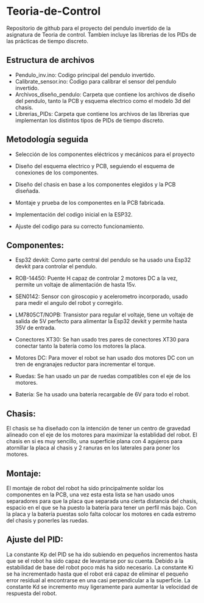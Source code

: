 # Teoria-de-Control

Repositorio de github para el proyecto del pendulo invertido de la asignatura de Teoria de control. Tambien incluye las librerias de los PIDs de las prácticas de tiempo discreto.

## Estructura de archivos
- Pendulo_inv.ino: Codigo principal del pendulo invertido.
- Calibrate_sensor.ino: Codigo para calibrar el sensor del pendulo invertido.
- Archivos_diseño_pendulo: Carpeta que contiene los archivos de diseño del pendulo, tanto la PCB y esquema electrico como el modelo 3d del chasis.
- Librerias_PIDs: Carpeta que contiene los archivos de las librerias que implementan los distintos tipos de PIDs de tiempo discreto.

## Metodología seguida
- Selección de los componentes eléctricos y mecánicos para el proyecto
 
- Diseño del esquema electrico y PCB, seguiendo el esquema de conexiones de los componentes.

- Diseño del chasis en base a los componentes elegidos y la PCB diseñada.
 
- Montaje y prueba de los componentes en la PCB fabricada.
 
- Implementación del codigo inicial en la ESP32.
 
- Ajuste del codigo para su correcto funcionamiento.

## Componentes:

  - Esp32 devkit:
    Como parte central del pendulo se ha usado una Esp32 devkit para controlar el pendulo.
    
  - ROB-14450:
    Puente H capaz de controlar 2 motores DC a la vez, permite un voltaje de alimentación de hasta 15v.
    
  - SEN0142:
    Sensor con giroscopio y acelerometro incorporado, usado para medir el angulo del robot y corregirlo.
    
  - LM7805CT/NOPB:
    Transistor para regular el voltaje, tiene un voltaje de salida de 5V perfecto para alimentar la Esp32 devkit y permite hasta 35V de entrada.
    
  - Conectores XT30:
    Se han usado tres pares de conectores XT30 para conectar tanto la batería como los motores la placa.
    
  - Motores DC:
    Para mover el robot se han usado dos motores DC con un tren de engranajes reductor para incrementar el torque.
    
  - Ruedas:
    Se han usado un par de ruedas compatibles con el eje de los motores.
    
  - Batería:
    Se ha usado una batería recargable de 6V para todo el robot.
## Chasis:
El chasis se ha diseñado con la intención de tener un centro de gravedad alineado con el eje de los motores para maximizar la establidad del robot. El chasis en si es muy sencillo, una superficie plana con 4 agujeros para atornillar la placa al chasis y 2 ranuras en los laterales para poner los motores.

## Montaje:
El montaje de robot del robot ha sido principalmente soldar los componentes en la PCB, una vez esta esta lista se han usado unos separadores para que la placa que separada una cierta distancia del chasis, espacio en el que se ha puesto la batería para tener un perfil más bajo. Con la placa y la batería puestas solo falta colocar los motores en cada estremo del chasis y ponerles las ruedas.

## Ajuste del PID:
La constante Kp del PID se ha ido subiendo en pequeños incrementos hasta que se el robot ha sido capaz de levantarse por su cuenta. Debido a la estabilidad de base del robot poco más ha sido necesario. La constante Ki se ha incrementado hasta que el robot erá capaz de eliminar el pequeño error residual al encontrarse en una casi perpendicular a la superficie. La constante Kd se incremento muy ligeramente para aumentar la velocidad de respuesta del robot.
      
